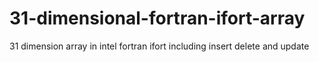 # 31-dimensional-fortran-ifort-array
31 dimension array in intel fortran ifort  including insert delete and update 
